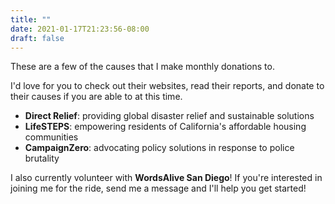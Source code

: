 ```yaml
---
title: ""
date: 2021-01-17T21:23:56-08:00
draft: false
---
```

These are a few of the causes that I make monthly donations to.

I'd love for you to check out their websites, read their reports, and donate to their causes if you are able to at this time.
- **Direct Relief**: providing global disaster relief and sustainable solutions
- **LifeSTEPS**: empowering residents of California's affordable housing communities
- **CampaignZero**: advocating policy solutions in response to police brutality

I also currently volunteer with **WordsAlive San Diego**! If you're interested in joining me for the ride, send me a message and I'll help you get started!
